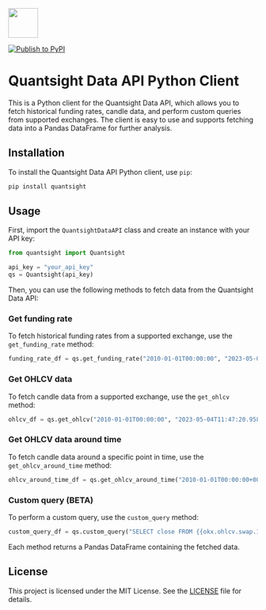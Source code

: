 

<img height="60" src="https://www.quantsight.dev/static/media/trades.2cd0b7149637f5303dd5.png"/>

[![Publish to PyPI](https://github.com/Unsigned-Research/quantsight-client/actions/workflows/publish-to-pypi.yml/badge.svg)](https://github.com/Unsigned-Research/quantsight-client/actions/workflows/publish-to-pypi.yml)
# Quantsight Data API Python Client

This is a Python client for the Quantsight Data API, which allows you to fetch historical funding rates, candle data, and perform custom queries from supported exchanges. The client is easy to use and supports fetching data into a Pandas DataFrame for further analysis.

## Installation

To install the Quantsight Data API Python client, use `pip`:

```bash
pip install quantsight
```

## Usage

First, import the `QuantsightDataAPI` class and create an instance with your API key:

```python
from quantsight import Quantsight

api_key = "your_api_key"
qs = Quantsight(api_key)
```

Then, you can use the following methods to fetch data from the Quantsight Data API:

### Get funding rate

To fetch historical funding rates from a supported exchange, use the `get_funding_rate` method:

```python
funding_rate_df = qs.get_funding_rate("2010-01-01T00:00:00", "2023-05-04T11:47:20.958631", "okx", 100, "BTC-USD-SWAP")
```

### Get OHLCV data

To fetch candle data from a supported exchange, use the `get_ohlcv` method:

```python
ohlcv_df = qs.get_ohlcv("2010-01-01T00:00:00", "2023-05-04T11:47:20.958631", "okx", "1d", "spot", 100, "BTC-USD-SWAP")
```

### Get OHLCV data around time

To fetch candle data around a specific point in time, use the `get_ohlcv_around_time` method:

```python
ohlcv_around_time_df = qs.get_ohlcv_around_time("2010-01-01T00:00:00+00:00", "2023-05-04T10:47:20.956633+00:00", "okx", "1d", "spot", "00:00:00", 10, 100, "BTC-USD-SWAP")
```

### Custom query (BETA)

To perform a custom query, use the `custom_query` method:

```python
custom_query_df = qs.custom_query("SELECT close FROM {{okx.ohlcv.swap.1d}} LIMIT 10", dry_run=True, use_legacy_sql=False)
```

Each method returns a Pandas DataFrame containing the fetched data.

## License

This project is licensed under the MIT License. See the [LICENSE](LICENSE) file for details.